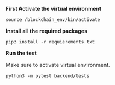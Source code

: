 **First Activate the virtual environment**
```
source /blockchain_env/bin/activate
```

**Install all the required packages**
```
pip3 install -r requierements.txt
```
**Run the test**

Make sure to activate virtual environment.

```
python3 -m pytest backend/tests
```